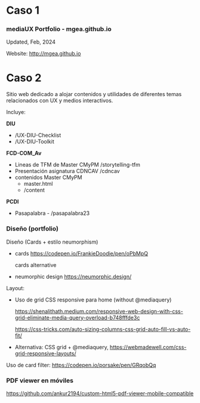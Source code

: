 # Caso 1

###  mediaUX Portfolio - mgea.github.io

Updated, Feb, 2024

Website: http://mgea.github.io

# Caso 2

Sitio web dedicado a alojar contenidos y utilidades de diferentes temas relacionados con UX y medios interactivos. 

Incluye: 

**DIU** 

* /UX-DIU-Checklist
* /UX-DIU-Toolkit



**FCD-COM_Av**

* Lineas de TFM de Master CMyPM  /storytelling-tfm
* Presentación asignatura CDNCAV /cdncav
* contenidos Master CMyPM  
  * master.html 
  * /content

**PCDI** 

* Pasapalabra - /pasapalabra23







### Diseño (portfolio)  

Diseño (Cards + estilo neumorphism)

* cards https://codepen.io/FrankieDoodie/pen/oPbMpQ

  cards alternative

* neumorphic design https://neumorphic.design/

Layout: 

* Uso de grid CSS responsive para home (without @mediaquery)

  https://shenalithath.medium.com/responsive-web-design-with-css-grid-eliminate-media-query-overload-b748fffde3c

  https://css-tricks.com/auto-sizing-columns-css-grid-auto-fill-vs-auto-fit/

  

* Alternativa: CSS grid + @mediaquery, https://webmadewell.com/css-grid-responsive-layouts/



Uso de card filter: https://codepen.io/porsake/pen/GRqobQq



### PDF viewer en móviles

https://github.com/ankur2194/custom-html5-pdf-viewer-mobile-compatible





